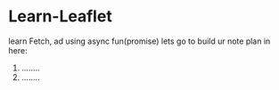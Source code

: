 # Learn-Leaflet
learn Fetch, ad using async fun(promise)
lets go to build ur note plan in here:
1. ........
2. ........
